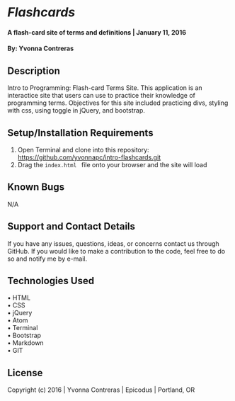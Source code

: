 # _Flashcards_

#### A flash-card site of terms and definitions   | January 11, 2016

#### By: Yvonna Contreras 

## Description

Intro to Programming: Flash-card Terms Site. This application is an interactice site that users can use to practice their knowledge of programming terms. Objectives for this site included practicing divs, styling with css, using toggle in jQuery, and bootstrap.

## Setup/Installation Requirements

1. Open Terminal and clone into this repository: https://github.com/yvonnapc/intro-flashcards.git
2. Drag the ```index.html ``` file onto your browser and the site will load

## Known Bugs

N/A

## Support and Contact Details

If you have any issues, questions, ideas, or concerns contact us through GitHub. If you would like to make a contribution to the code, feel free to do so and notify me by e-mail.

## Technologies Used

• HTML<br>
• CSS<br>
• jQuery<br>
• Atom<br>
• Terminal<br>
• Bootstrap<br>
• Markdown<br>
• GIT<br>

## License

Copyright (c) 2016  |  Yvonna Contreras  |  Epicodus  |  Portland, OR
